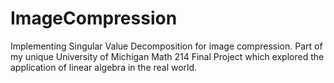 # ImageCompression
Implementing Singular Value Decomposition for image compression.  Part of my unique University of Michigan Math 214 Final Project which explored the application of linear algebra in the real world.
